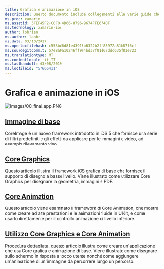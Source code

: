 ```yaml
---
title: Grafica e animazione in iOS
description: Questo documento include collegamenti alle varie guide che illustrano come usare i framework di Core Animation, Core Graphics e immagine di base in xamarin. IOS.
ms.prod: xamarin
ms.assetid: 3FEF45F2-C0F0-4D66-8796-9674FFE6740F
ms.technology: xamarin-ios
author: lobrien
ms.author: laobri
ms.date: 03/18/2017
ms.openlocfilehash: c553bd6d81e43913b6322b2ff85972a81b87f6cf
ms.sourcegitcommit: 57e8a0a10246ff9a4bd37f01d67ddc635f81e723
ms.translationtype: MT
ms.contentlocale: it-IT
ms.lasthandoff: 03/08/2019
ms.locfileid: "57666411"
---
```

# <a name="graphics-and-animation-in-ios"></a>Grafica e animazione in iOS

![Images/00_final_app.PNG](images/00-final-app.png "eseguire un'app di esempio")

##  <a name="core-imageiosplatformgraphics-animation-iosintroduction-to-coreimagemd"></a>[Immagine di base](~/ios/platform/graphics-animation-ios/introduction-to-coreimage.md)

CoreImage è un nuovo framework introdotto in iOS 5 che fornisce una serie di filtri predefiniti e gli effetti da applicare per le immagini e video, ad esempio rilevamento viso.

##  <a name="core-graphicsiosplatformgraphics-animation-ioscore-graphicsmd"></a>[Core Graphics](~/ios/platform/graphics-animation-ios/core-graphics.md)

Questo articolo illustra il framework iOS grafica di base che fornisce il supporto di disegno a basso livello. Viene illustrato come utilizzare Core Graphics per disegnare la geometria, immagini e PDF.

##  <a name="core-animationiosplatformgraphics-animation-ioscore-animationmd"></a>[Core Animation](~/ios/platform/graphics-animation-ios/core-animation.md)

Questo articolo viene esaminato il framework di Core Animation, che mostra come creare ad alte prestazioni e le animazioni fluide in UIKit, e come usarlo direttamente per il controllo animazione di livello inferiore.

##  <a name="using-core-graphics-and-core-animationiosplatformgraphics-animation-iosgraphics-animation-walkthroughmd"></a>[Utilizzo Core Graphics e Core Animation](~/ios/platform/graphics-animation-ios/graphics-animation-walkthrough.md)

Procedura dettagliata, questo articolo illustra come creare un'applicazione che usa Core grafica e animazione di base. Viene illustrato come disegnare sullo schermo in risposta a tocco utente nonché come aggiungere un'animazione di un'immagine da percorrere lungo un percorso.
